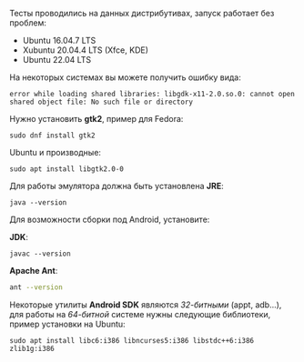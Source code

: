 Тесты проводились на данных дистрибутивах, запуск работает без проблем:

- Ubuntu 16.04.7 LTS
- Xubuntu 20.04.4 LTS (Xfce, KDE)
- Ubuntu 22.04 LTS


На некоторых системах вы можете получить ошибку вида:

```
error while loading shared libraries: libgdk-x11-2.0.so.0: cannot open shared object file: No such file or directory
```

Нужно установить **gtk2**, пример для Fedora:

```
sudo dnf install gtk2
```

Ubuntu и производные:

```
sudo apt install libgtk2.0-0
```

Для работы эмулятора должна быть установлена **JRE**:

```
java --version
```

Для возможности сборки под Android, установите:

**JDK**:

```
javac --version
```

**Apache Ant**:

``` bash
ant --version
```

Некоторые утилиты **Android SDK** являются *32-битными* (appt, adb...), для работы на *64-битной* системе нужны следующие библиотеки, пример установки на Ubuntu:

```
sudo apt install libc6:i386 libncurses5:i386 libstdc++6:i386 zlib1g:i386
```
